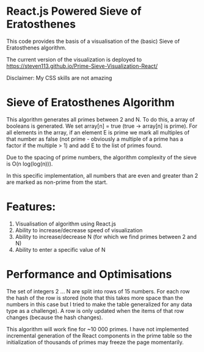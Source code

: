 # React.js Powered Sieve of Eratosthenes

This code provides the basis of a visualisation of the (basic) Sieve of Eratosthenes algorithm.

The current version of the visualization is deployed to https://steven113.github.io/Prime-Sieve-Visualization-React/

Disclaimer: My CSS skills are not amazing

# Sieve of Eratosthenes Algorithm
This algorithm generates all primes between 2 and N. To do this, a array of booleans is generated. We set array[n] = true (true -> array[n] is prime). For all elements in the array, if an element E is prime we mark all multiples of that number as false (not prime - obviously a multiple of a prime has a factor if the multiple > 1) and add E to the list of primes found.

Due to the spacing of prime numbers, the algorithm complexity of the sieve is O(n log(log(n))).

In this specific implementation, all numbers that are even and greater than 2 are marked as non-prime from the start.

# Features:
1. Visualisation of algorithm using React.js
2. Ability to increase/decrease speed of visualization
3. Ability to increase/decrease N (for which we find primes between 2 and N)
4. Ability to enter a specific value of N

# Performance and Optimisations
The set of integers 2 ... N are split into rows of 15 numbers. For each row the hash of the row is stored (note that this takes more space than the numbers in this case but I tried to make the table generalized for any data type as a challenge). A row is only updated when the items of that row changes (because the hash changes).

This algorithm will work fine for ~10 000 primes. I have not implemented incremental generation of the React components in the prime table so the initialization of thousands of primes may freeze the page momentarily.

